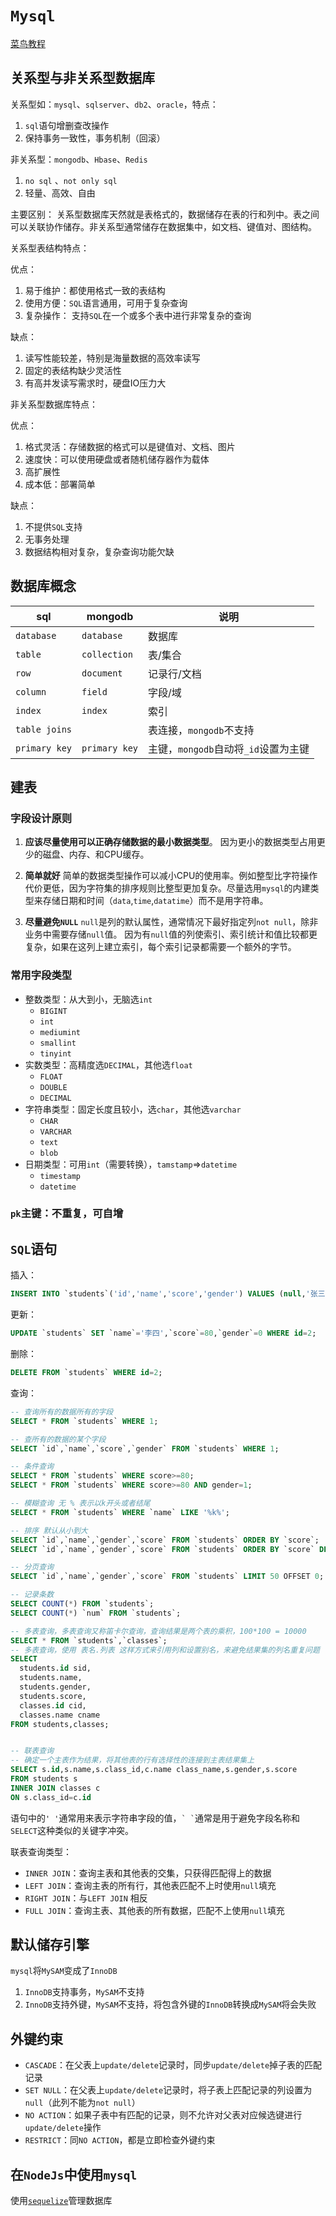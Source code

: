 # `Mysql`
[菜鸟教程](https://www.runoob.com/mysql/mysql-tutorial.html)

## 关系型与非关系型数据库

关系型如：`mysql`、`sqlserver`、`db2`、`oracle`，特点：

1. `sql`语句增删查改操作
2. 保持事务一致性，事务机制（回滚）

非关系型：`mongodb`、`Hbase`、`Redis`

1. `no sql` 、`not only sql`
2. 轻量、高效、自由

主要区别：
关系型数据库天然就是表格式的，数据储存在表的行和列中。表之间可以关联协作储存。非关系型通常储存在数据集中，如文档、键值对、图结构。

关系型表结构特点：

优点：
1. 易于维护：都使用格式一致的表结构
2. 使用方便：`SQL`语言通用，可用于复杂查询
3. 复杂操作： 支持`SQL`在一个或多个表中进行非常复杂的查询

缺点：
1. 读写性能较差，特别是海量数据的高效率读写
2. 固定的表结构缺少灵活性
3. 有高并发读写需求时，硬盘IO压力大

非关系型数据库特点：

优点：
1. 格式灵活：存储数据的格式可以是键值对、文档、图片
2. 速度快：可以使用硬盘或者随机储存器作为载体
3. 高扩展性
4. 成本低：部署简单

缺点：
1. 不提供`SQL`支持
2. 无事务处理
3. 数据结构相对复杂，复杂查询功能欠缺


## 数据库概念

| sql           | mongodb       | 说明                                 |
| ------------- | ------------- | ------------------------------------ |
| `database`    | `database`    | 数据库                               |
| `table`       | `collection`  | 表/集合                              |
| `row`         | `document`    | 记录行/文档                          |
| `column`      | `field`       | 字段/域                              |
| `index`       | `index`       | 索引                                 |
| `table joins` |               | 表连接，`mongodb`不支持              |
| `primary key` | `primary key` | 主键，`mongodb`自动将`_id`设置为主键 |

## 建表

### 字段设计原则

  1. **应该尽量使用可以正确存储数据的最小数据类型**。
    因为更小的数据类型占用更少的磁盘、内存、和CPU缓存。

  2. **简单就好**
    简单的数据类型操作可以减小CPU的使用率。例如整型比字符操作代价更低，因为字符集的排序规则比整型更加复杂。尽量选用`mysql`的内建类型来存储日期和时间（`data`,`time`,`datatime`）而不是用字符串。

  3. **尽量避免`NULL`**
    `null`是列的默认属性，通常情况下最好指定列`not null`，除非业务中需要存储`null`值。
    因为有`null`值的列使索引、索引统计和值比较都更复杂，如果在这列上建立索引，每个索引记录都需要一个额外的字节。

### 常用字段类型

- 整数类型：从大到小，无脑选`int`
  - `BIGINT`
  - `int`
  - `mediumint`
  - `smallint`
  - `tinyint`
- 实数类型：高精度选`DECIMAL`，其他选`float`
  - `FLOAT`
  - `DOUBLE`
  - `DECIMAL`
- 字符串类型：固定长度且较小，选`char`，其他选`varchar`
  - `CHAR`
  - `VARCHAR`
  - `text`
  - `blob`
- 日期类型：可用`int`（需要转换），`tamstamp`=>`datetime`
  - `timestamp`
  - `datetime`

### `pk`主键：不重复，可自增


## `SQL`语句

插入：
```sql
INSERT INTO `students`('id','name','score','gender') VALUES (null,'张三',100,1);
```

更新：
```sql
UPDATE `students` SET `name`='李四',`score`=80,`gender`=0 WHERE id=2;
```

删除：
```sql
DELETE FROM `students` WHERE id=2;
```

查询：
```sql
-- 查询所有的数据所有的字段
SELECT * FROM `students` WHERE 1;

-- 查所有的数据的某个字段
SELECT `id`,`name`,`score`,`gender` FROM `students` WHERE 1;

-- 条件查询
SELECT * FROM `students` WHERE score>=80;
SELECT * FROM `students` WHERE score>=80 AND gender=1;

-- 模糊查询 无 % 表示以k开头或者结尾
SELECT * FROM `students` WHERE `name` LIKE '%k%';

-- 排序 默认从小到大
SELECT `id`,`name`,`gender`,`score` FROM `students` ORDER BY `score`;
SELECT `id`,`name`,`gender`,`score` FROM `students` ORDER BY `score` DESC;

-- 分页查询
SELECT `id`,`name`,`gender`,`score` FROM `students` LIMIT 50 OFFSET 0;

-- 记录条数
SELECT COUNT(*) FROM `students`;
SELECT COUNT(*) `num` FROM `students`;

-- 多表查询，多表查询又称笛卡尔查询，查询结果是两个表的乘积，100*100 = 10000
SELECT * FROM `students`,`classes`;
-- 多表查询，使用 表名.列表 这样方式来引用列和设置别名，来避免结果集的列名重复问题
SELECT
  students.id sid,
  students.name,
  students.gender,
  students.score,
  classes.id cid,
  classes.name cname
FROM students,classes;


-- 联表查询
-- 确定一个主表作为结果，将其他表的行有选择性的连接到主表结果集上
SELECT s.id,s.name,s.class_id,c.name class_name,s.gender,s.score
FROM students s
INNER JOIN classes c
ON s.class_id=c.id
```

语句中的`' '`通常用来表示字符串字段的值，`` ` ` ``通常是用于避免字段名称和`SELECT`这种类似的关键字冲突。

联表查询类型：
- `INNER JOIN`：查询主表和其他表的交集，只获得匹配得上的数据
- `LEFT JOIN`：查询主表的所有行，其他表匹配不上时使用`null`填充
- `RIGHT JOIN`：与`LEFT JOIN` 相反
- `FULL JOIN`：查询主表、其他表的所有数据，匹配不上使用`null`填充


## 默认储存引擎
`mysql`将`MySAM`变成了`InnoDB`

1. `InnoDB`支持事务，`MySAM`不支持
2. `InnoDB`支持外键，`MySAM`不支持，将包含外键的`InnoDB`转换成`MySAM`将会失败

## 外键约束

- `CASCADE`：在父表上`update/delete`记录时，同步`update/delete`掉子表的匹配记录
- `SET NULL`：在父表上`update/delete`记录时，将子表上匹配记录的列设置为`null`（此列不能为`not null`）
- `NO ACTION`：如果子表中有匹配的记录，则不允许对父表对应候选键进行`update/delete`操作
- `RESTRICT`：同`NO ACTION`，都是立即检查外键约束


## 在`NodeJs`中使用`mysql`

使用[`sequelize`](./sequelize.md)管理数据库
